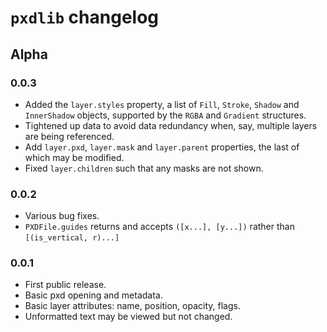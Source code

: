 # `pxdlib` changelog

## Alpha

### 0.0.3

- Added the `layer.styles` property, a list of `Fill`, `Stroke`, `Shadow` and `InnerShadow` objects, supported by the `RGBA` and `Gradient` structures.
- Tightened up data to avoid data redundancy when, say, multiple layers are being referenced.
- Add `layer.pxd`, `layer.mask` and `layer.parent` properties, the last of which may be modified.
- Fixed `layer.children` such that any masks are not shown.

### 0.0.2

- Various bug fixes.
- `PXDFile.guides` returns and accepts `([x...], [y...])` rather than `[(is_vertical, r)...]`

### 0.0.1

- First public release.
- Basic pxd opening and metadata.
- Basic layer attributes: name, position, opacity, flags.
- Unformatted text may be viewed but not changed.
